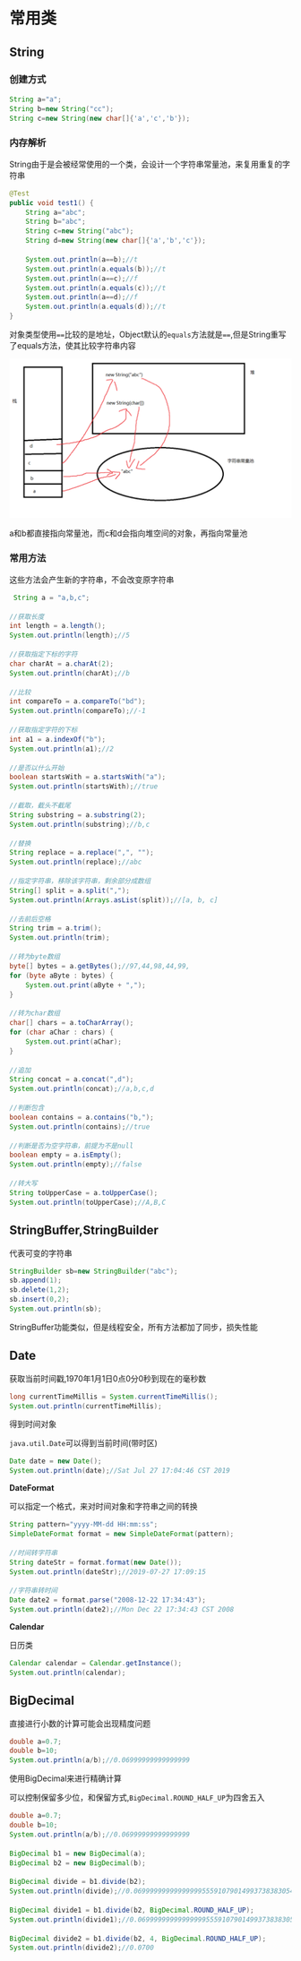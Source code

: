 # 常用类

## String

### 创建方式

```java
String a="a";
String b=new String("cc");
String c=new String(new char[]{'a','c','b'});
```

### 内存解析

String由于是会被经常使用的一个类，会设计一个字符串常量池，来复用重复的字符串

```java
@Test
public void test1() {
    String a="abc";
    String b="abc";
    String c=new String("abc");
    String d=new String(new char[]{'a','b','c'});

    System.out.println(a==b);//t
    System.out.println(a.equals(b));//t
    System.out.println(a==c);//f
    System.out.println(a.equals(c));//t
    System.out.println(a==d);//f
    System.out.println(a.equals(d));//t
}
```

对象类型使用`==`比较的是地址，Object默认的`equals`方法就是`==`,但是String重写了equals方法，使其比较字符串内容

![](img/4.bmp)

a和b都直接指向常量池，而c和d会指向堆空间的对象，再指向常量池

### 常用方法

这些方法会产生新的字符串，不会改变原字符串

```java
 String a = "a,b,c";

//获取长度
int length = a.length();
System.out.println(length);//5

//获取指定下标的字符
char charAt = a.charAt(2);
System.out.println(charAt);//b

//比较
int compareTo = a.compareTo("bd");
System.out.println(compareTo);//-1

//获取指定字符的下标
int a1 = a.indexOf("b");
System.out.println(a1);//2

//是否以什么开始
boolean startsWith = a.startsWith("a");
System.out.println(startsWith);//true

//截取，截头不截尾
String substring = a.substring(2);
System.out.println(substring);//b,c

//替换
String replace = a.replace(",", "");
System.out.println(replace);//abc

//指定字符串，移除该字符串，剩余部分成数组
String[] split = a.split(",");
System.out.println(Arrays.asList(split));//[a, b, c]

//去前后空格
String trim = a.trim();
System.out.println(trim);

//转为byte数组
byte[] bytes = a.getBytes();//97,44,98,44,99,
for (byte aByte : bytes) {
    System.out.print(aByte + ",");
}

//转为char数组
char[] chars = a.toCharArray();
for (char aChar : chars) {
    System.out.print(aChar);
}

//追加
String concat = a.concat(",d");
System.out.println(concat);//a,b,c,d

//判断包含
boolean contains = a.contains("b,");
System.out.println(contains);//true

//判断是否为空字符串，前提为不是null
boolean empty = a.isEmpty();
System.out.println(empty);//false

//转大写
String toUpperCase = a.toUpperCase();
System.out.println(toUpperCase);//A,B,C
```



## StringBuffer,StringBuilder

代表可变的字符串

```java
StringBuilder sb=new StringBuilder("abc");
sb.append(1);
sb.delete(1,2);
sb.insert(0,2);
System.out.println(sb);
```

StringBuffer功能类似，但是线程安全，所有方法都加了同步，损失性能



## Date

获取当前时间戳,1970年1月1日0点0分0秒到现在的毫秒数

```java
long currentTimeMillis = System.currentTimeMillis();
System.out.println(currentTimeMillis);
```

得到时间对象

`java.util.Date`可以得到当前时间(带时区)

```java
Date date = new Date();
System.out.println(date);//Sat Jul 27 17:04:46 CST 2019
```



**DateFormat**

可以指定一个格式，来对时间对象和字符串之间的转换

```java
String pattern="yyyy-MM-dd HH:mm:ss";
SimpleDateFormat format = new SimpleDateFormat(pattern);

//时间转字符串
String dateStr = format.format(new Date());
System.out.println(dateStr);//2019-07-27 17:09:15

//字符串转时间
Date date2 = format.parse("2008-12-22 17:34:43");
System.out.println(date2);//Mon Dec 22 17:34:43 CST 2008
```

**Calendar**

日历类

```java
Calendar calendar = Calendar.getInstance();
System.out.println(calendar);
```

## BigDecimal

直接进行小数的计算可能会出现精度问题

```java
double a=0.7;
double b=10;
System.out.println(a/b);//0.06999999999999999
```

使用BigDecimal来进行精确计算

可以控制保留多少位，和保留方式,`BigDecimal.ROUND_HALF_UP`为四舍五入

```java
double a=0.7;
double b=10;
System.out.println(a/b);//0.06999999999999999

BigDecimal b1 = new BigDecimal(a);
BigDecimal b2 = new BigDecimal(b);

BigDecimal divide = b1.divide(b2);
System.out.println(divide);//0.06999999999999999555910790149937383830547332763671875

BigDecimal divide1 = b1.divide(b2, BigDecimal.ROUND_HALF_UP);
System.out.println(divide1);//0.0699999999999999955591079014993738383054733276367188

BigDecimal divide2 = b1.divide(b2, 4, BigDecimal.ROUND_HALF_UP);
System.out.println(divide2);//0.0700
```

